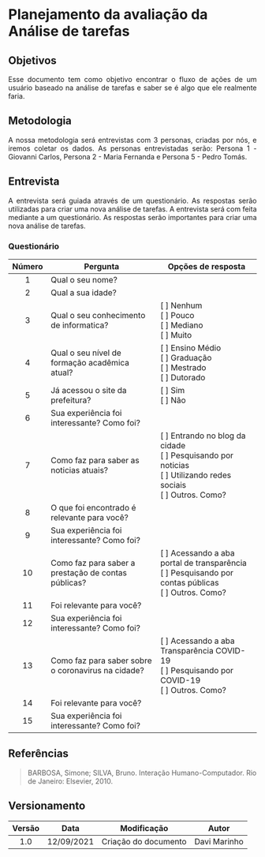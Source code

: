 # Planejamento da avaliação da Análise de tarefas

## Objetivos

<p align = "justify">
Esse documento tem como objetivo encontrar o fluxo de ações de um usuário baseado na análise de tarefas e saber se é algo que ele realmente faria.
</p>

## Metodologia
<p align = "justify">
A nossa metodologia será entrevistas com 3 personas, criadas por nós, e iremos coletar os dados. As personas entrevistadas serão: Persona 1 - Giovanni Carlos, Persona 2 - Maria Fernanda e Persona 5 - Pedro Tomás.
</p>

## Entrevista
<p align = "justify">
A entrevista será guiada através de um questionário. As respostas serão utilizadas para criar uma nova análise de tarefas.
A entrevista será com feita mediante a um questionário. As respostas serão importantes para criar uma nova análise de tarefas.
</p>

### Questionário
| Número| <center> Pergunta                                  | <center> Opções de resposta                   |
|:-----:|:---------------------------------------------------|:----------------------------------------------|
| 1     | Qual o seu nome?                                   |                                               |
| 2     | Qual a sua idade?                                  |                                               |
| 3     | Qual o seu conhecimento de informatica? | [ ] Nenhum <br>[ ] Pouco<br>[ ] Mediano<br>[ ] Muito |
| 4     | Qual o seu nível de formação acadêmica atual?      | [ ] Ensino Médio <br>[ ] Graduação<br>[ ] Mestrado<br>[ ] Dutorado |
| 5     | Já acessou o site da prefeitura? | [ ] Sim<br>[ ] Não |
| 6     | Sua experiência foi interessante? Como foi? | |
| 7     | Como faz para saber as noticias atuais? | [ ] Entrando no blog da cidade <br>[ ] Pesquisando por noticias <br>[ ] Utilizando redes sociais <br>[ ] Outros. Como? |
| 8    | O que foi encontrado é relevante para você? | |
| 9   | Sua experiência foi interessante? Como foi? | |
| 10     | Como faz para saber a prestação de contas públicas? | [ ] Acessando a aba portal de transparência <br>[ ] Pesquisando por contas públicas <br>[ ] Outros. Como? |
| 11    | Foi relevante para você? | |
| 12   | Sua experiência foi interessante? Como foi? | |
| 13     | Como faz para saber sobre o coronavirus na cidade? | [ ] Acessando a aba Transparência COVID-19 <br>[ ] Pesquisando por COVID-19 <br>[ ] Outros. Como? |
| 14    | Foi relevante para você? | |
| 15   | Sua experiência foi interessante? Como foi? | |

## Referências

> BARBOSA, Simone; SILVA, Bruno. Interação Humano-Computador. Rio de Janeiro: Elsevier, 2010.



## Versionamento
| Versão |    Data    |                      Modificação                       |    Autor     |
| :----: | :--------: | :----------------------------------------------------: | :----------: |
|  1.0   | 12/09/2021 | Criação do documento| Davi Marinho |